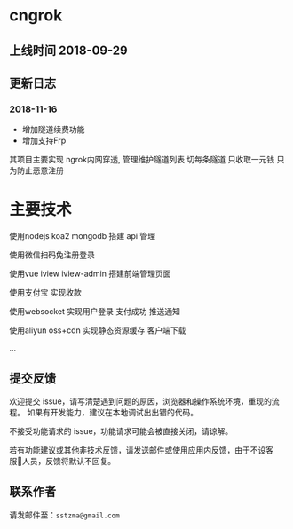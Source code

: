 
# cngrok
## 上线时间 2018-09-29

## 更新日志 
 ### 2018-11-16
  * 增加隧道续费功能
  * 增加支持Frp 


其项目主要实现 ngrok内网穿透, 管理维护隧道列表 切每条隧道 只收取一元钱 只为防止恶意注册

# 主要技术
使用nodejs koa2 mongodb 搭建 api 管理

使用微信扫码免注册登录  

使用vue iview iview-admin 搭建前端管理页面

使用支付宝 实现收款 

使用websocket 实现用户登录 支付成功 推送通知

使用aliyun oss+cdn 实现静态资源缓存 客户端下载

...

## 提交反馈

欢迎提交 issue，请写清楚遇到问题的原因，浏览器和操作系统环境，重现的流程。
如果有开发能力，建议在本地调试出出错的代码。

不接受功能请求的 issue，功能请求可能会被直接关闭，请谅解。

若有功能建议或其他非技术反馈，请发送邮件或使用应用内反馈，由于不设客服人员，反馈将默认不回复。

## 联系作者

请发邮件至：`sstzma@gmail.com`
